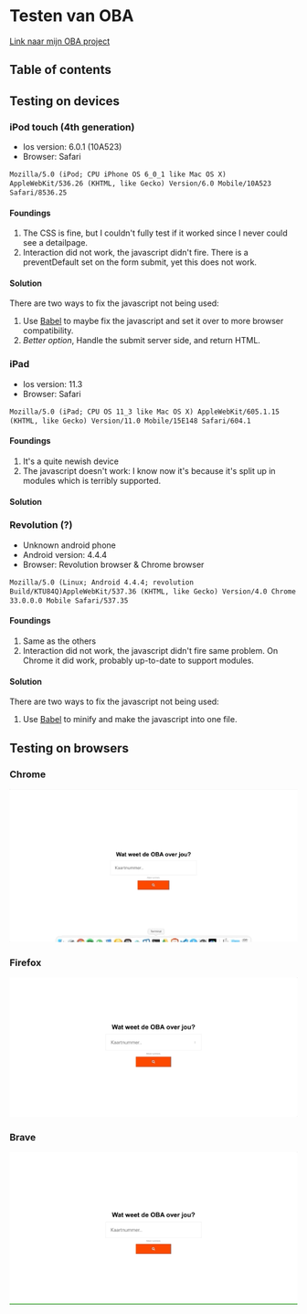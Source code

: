 # Testen van OBA 
[Link naar mijn OBA project](https://github.com/gijslaarman/project-1-1920)

## Table of contents


## Testing on devices

### iPod touch (4th generation)
- Ios version: 6.0.1 (10A523)
- Browser: Safari 

```
Mozilla/5.0 (iPod; CPU iPhone OS 6_0_1 like Mac OS X) AppleWebKit/536.26 (KHTML, like Gecko) Version/6.0 Mobile/10A523 Safari/8536.25
```

#### Foundings
1. The CSS is fine, but I couldn't fully test if it worked since I never could see a detailpage.
1. Interaction did not work, the javascript didn't fire. There is a preventDefault set on the form submit, yet this does not work. 

#### Solution
There are two ways to fix the javascript not being used:
1. Use [Babel](https://babeljs.io/) to maybe fix the javascript and set it over to more browser compatibility.
2. _Better option_, Handle the submit server side, and return HTML.

### iPad 
- Ios version: 11.3
- Browser: Safari

```
Mozilla/5.0 (iPad; CPU OS 11_3 like Mac OS X) AppleWebKit/605.1.15 (KHTML, like Gecko) Version/11.0 Mobile/15E148 Safari/604.1
```

#### Foundings
1. It's a quite newish device
2. The javascript doesn't work: I know now it's because it's split up in modules which is terribly supported.

#### Solution

### Revolution (?) 
- Unknown android phone
- Android version: 4.4.4
- Browser: Revolution browser & Chrome browser

```
Mozilla/5.0 (Linux; Android 4.4.4; revolution Build/KTU84Q)AppleWebKit/537.36 (KHTML, like Gecko) Version/4.0 Chrome 33.0.0.0 Mobile Safari/537.35
```

#### Foundings
1. Same as the others 
1. Interaction did not work, the javascript didn't fire same problem. On Chrome it did work, probably up-to-date to support modules.

#### Solution
There are two ways to fix the javascript not being used:
1. Use [Babel](https://babeljs.io/) to minify and make the javascript into one file.

## Testing on browsers

### Chrome
![Testing on Chrome](img/chrome.gif)

### Firefox
![Testing on Firefox](img/firefox.gif)

### Brave
![Testing on Brave](img/brave.gif)